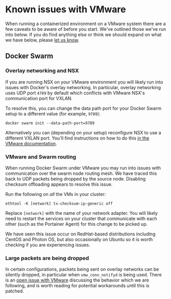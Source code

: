 # Known issues with VMware

When running a containerized environment on a VMware system there are a few caveats to be aware of before you start. We've outlined those we've run into below. If you do find anything else or think we should expand on what we have below, please [let us know](../../contribute/contribute.md).

## Docker Swarm

### Overlay networking and NSX

If you are running NSX on your VMware environment you will likely run into issues with Docker's overlay networking. In particular, overlay networking uses UDP port `4789` by default which conflicts with VMware NSX's communication port for VXLAN.&#x20;

To resolve this, you can change the data path port for your Docker Swarm setup to a different value (for example, `9789`):

```
docker swarm init --data-path-port=9789
```

Alternatively you can (depending on your setup) reconfigure NSX to use a different VXLAN port. You'll find instructions on how to do this [in the VMware documentation](https://docs.vmware.com/en/VMware-NSX-Data-Center-for-vSphere/6.4/com.vmware.nsx.admin.doc/GUID-3D18DE9B-79DE-418B-B87F-50342D372C86.html).

### VMware and Swarm routing

When running Docker Swarm under VMware you may run into issues with communication over the swarm node routing mesh. We have traced this back to UDP packets being dropped by the source node. Disabling checksum offloading appears to resolve this issue.

Run the following on _all_ the VMs in your cluster:

```
ethtool -K [network] tx-checksum-ip-generic off
```

Replace `[network]` with the name of your network adapter. You will likely need to restart the services on your cluster that communicate with each other (such as the Portainer Agent) for this change to be picked up.

We have seen this issue occur on RedHat-based distributions including CentOS and Photon OS, but also occasionally on Ubuntu so it is worth checking if you are experiencing issues.

### Large packets are being dropped

In certain configurations, packets being sent on overlay networks can be silently dropped, in particular when `vmw_conn_notifyd` is being used. There is an [open issue with VMware](https://github.com/vmware/guest-introspection-nsx/issues/25) discussing the behavior which we are following, and is worth reading for potential workarounds until this is patched.
